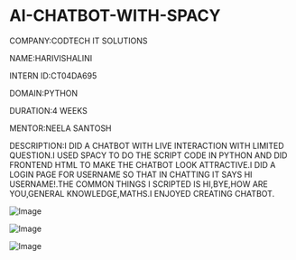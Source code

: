 # AI-CHATBOT-WITH-SPACY
COMPANY:CODTECH IT SOLUTIONS

NAME:HARIVISHALINI

INTERN ID:CT04DA695

DOMAIN:PYTHON

DURATION:4 WEEKS

MENTOR:NEELA SANTOSH

DESCRIPTION:I DID A CHATBOT WITH LIVE INTERACTION WITH LIMITED QUESTION.I USED SPACY TO DO THE SCRIPT CODE IN PYTHON AND 
            DID FRONTEND HTML TO MAKE THE CHATBOT LOOK ATTRACTIVE.I DID A LOGIN PAGE FOR USERNAME SO THAT IN CHATTING IT 
            SAYS HI USERNAME!.THE COMMON THINGS I SCRIPTED IS HI,BYE,HOW ARE YOU,GENERAL KNOWLEDGE,MATHS.I ENJOYED CREATING 
            CHATBOT.

![Image](https://github.com/user-attachments/assets/32dee1c1-a652-4e0e-9a6a-a556991eaec6)

![Image](https://github.com/user-attachments/assets/5f9d7385-3149-4773-9728-574fc55c9646)

![Image](https://github.com/user-attachments/assets/577410c6-99e4-4768-9c95-2da74e5e4eee)
